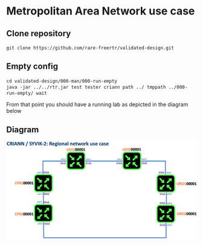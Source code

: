 # Metropolitan Area Network use case

## Clone repository

```
git clone https://github.com/rare-freertr/validated-design.git
```
## Empty config

```
cd validated-design/000-man/000-run-empty
java -jar ../../rtr.jar test tester criann path ../ tmppath ../000-run-empty/ wait
```
From that point you should have a running lab as depicted in the diagram below

## Diagram
![syvik-2-diagram.png](syvik-2-diagram.png)

